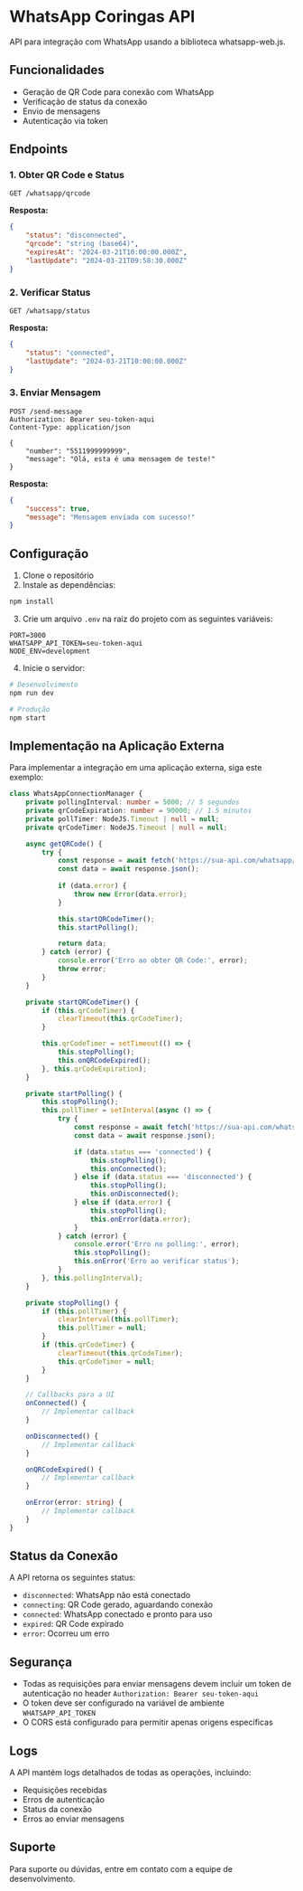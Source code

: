 # WhatsApp Coringas API

API para integração com WhatsApp usando a biblioteca whatsapp-web.js.

## Funcionalidades

- Geração de QR Code para conexão com WhatsApp
- Verificação de status da conexão
- Envio de mensagens
- Autenticação via token

## Endpoints

### 1. Obter QR Code e Status
```http
GET /whatsapp/qrcode
```

**Resposta:**
```json
{
    "status": "disconnected",
    "qrcode": "string (base64)",
    "expiresAt": "2024-03-21T10:00:00.000Z",
    "lastUpdate": "2024-03-21T09:58:30.000Z"
}
```

### 2. Verificar Status
```http
GET /whatsapp/status
```

**Resposta:**
```json
{
    "status": "connected",
    "lastUpdate": "2024-03-21T10:00:00.000Z"
}
```

### 3. Enviar Mensagem
```http
POST /send-message
Authorization: Bearer seu-token-aqui
Content-Type: application/json

{
    "number": "5511999999999",
    "message": "Olá, esta é uma mensagem de teste!"
}
```

**Resposta:**
```json
{
    "success": true,
    "message": "Mensagem enviada com sucesso!"
}
```

## Configuração

1. Clone o repositório
2. Instale as dependências:
```bash
npm install
```

3. Crie um arquivo `.env` na raiz do projeto com as seguintes variáveis:
```env
PORT=3000
WHATSAPP_API_TOKEN=seu-token-aqui
NODE_ENV=development
```

4. Inicie o servidor:
```bash
# Desenvolvimento
npm run dev

# Produção
npm start
```

## Implementação na Aplicação Externa

Para implementar a integração em uma aplicação externa, siga este exemplo:

```typescript
class WhatsAppConnectionManager {
    private pollingInterval: number = 5000; // 5 segundos
    private qrCodeExpiration: number = 90000; // 1.5 minutos
    private pollTimer: NodeJS.Timeout | null = null;
    private qrCodeTimer: NodeJS.Timeout | null = null;

    async getQRCode() {
        try {
            const response = await fetch('https://sua-api.com/whatsapp/qrcode');
            const data = await response.json();
            
            if (data.error) {
                throw new Error(data.error);
            }

            this.startQRCodeTimer();
            this.startPolling();

            return data;
        } catch (error) {
            console.error('Erro ao obter QR Code:', error);
            throw error;
        }
    }

    private startQRCodeTimer() {
        if (this.qrCodeTimer) {
            clearTimeout(this.qrCodeTimer);
        }

        this.qrCodeTimer = setTimeout(() => {
            this.stopPolling();
            this.onQRCodeExpired();
        }, this.qrCodeExpiration);
    }

    private startPolling() {
        this.stopPolling();
        this.pollTimer = setInterval(async () => {
            try {
                const response = await fetch('https://sua-api.com/whatsapp/status');
                const data = await response.json();

                if (data.status === 'connected') {
                    this.stopPolling();
                    this.onConnected();
                } else if (data.status === 'disconnected') {
                    this.stopPolling();
                    this.onDisconnected();
                } else if (data.error) {
                    this.stopPolling();
                    this.onError(data.error);
                }
            } catch (error) {
                console.error('Erro no polling:', error);
                this.stopPolling();
                this.onError('Erro ao verificar status');
            }
        }, this.pollingInterval);
    }

    private stopPolling() {
        if (this.pollTimer) {
            clearInterval(this.pollTimer);
            this.pollTimer = null;
        }
        if (this.qrCodeTimer) {
            clearTimeout(this.qrCodeTimer);
            this.qrCodeTimer = null;
        }
    }

    // Callbacks para a UI
    onConnected() {
        // Implementar callback
    }

    onDisconnected() {
        // Implementar callback
    }

    onQRCodeExpired() {
        // Implementar callback
    }

    onError(error: string) {
        // Implementar callback
    }
}
```

## Status da Conexão

A API retorna os seguintes status:

- `disconnected`: WhatsApp não está conectado
- `connecting`: QR Code gerado, aguardando conexão
- `connected`: WhatsApp conectado e pronto para uso
- `expired`: QR Code expirado
- `error`: Ocorreu um erro

## Segurança

- Todas as requisições para enviar mensagens devem incluir um token de autenticação no header `Authorization: Bearer seu-token-aqui`
- O token deve ser configurado na variável de ambiente `WHATSAPP_API_TOKEN`
- O CORS está configurado para permitir apenas origens específicas

## Logs

A API mantém logs detalhados de todas as operações, incluindo:
- Requisições recebidas
- Erros de autenticação
- Status da conexão
- Erros ao enviar mensagens

## Suporte

Para suporte ou dúvidas, entre em contato com a equipe de desenvolvimento. 